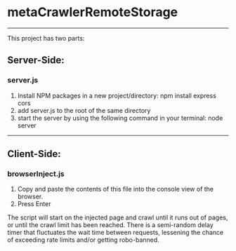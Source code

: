 # metaCrawlerRemoteStorage
---
This project has two parts:

## Server-Side:
### server.js

1. Install NPM packages in a new project/directory: npm install express cors
2. add server.js to the root of the same directory
3. start the server by using the following command in your terminal: node server
---
## Client-Side:
### browserInject.js

1. Copy and paste the contents of this file into the console view of the browser.
2. Press Enter

The script will start on the injected page and crawl until it runs out of pages, or until the crawl limit has been reached. There is a semi-random delay timer that fluctuates the wait time between requests, lessening the chance of exceeding rate limits and/or getting robo-banned.
